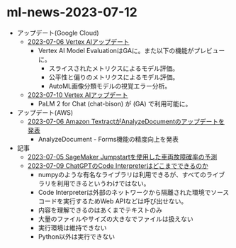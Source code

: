
# ml-news-2023-07-12

- アップデート(Google Cloud)
  - [2023-07-06 Vertex AIアップデート](https://cloud.google.com/release-notes#July_07_2023)
    - Vertex AI Model EvaluationはGAに。また以下の機能がプレビューに。
      - スライスされたメトリクスによるモデル評価。
      - 公平性と偏りのメトリクスによるモデル評価。
      - AutoML画像分類モデルの視覚エラー分析。
  - [2023-07-10 Vertex AIアップデート](https://cloud.google.com/release-notes#July_10_2023)
    - PaLM 2 for Chat (chat-bison) が (GA) で利用可能に。
- アップデート(AWS)
  - [2023-07-06 Amazon TextractがAnalyzeDocumentのアップデートを発表](https://aws.amazon.com/jp/about-aws/whats-new/2023/07/amazon-textract-updates-analyzedocument-forms/)
    - AnalyzeDocument - Forms機能の精度向上を発表
- 記事
  - [2023-07-05 SageMaker Jumpstartを使用した車両故障確率の予測](https://aws.amazon.com/jp/blogs/machine-learning/predict-vehicle-fleet-failure-probability-using-amazon-sagemaker-jumpstart/)
  - [2023-07-09 ChatGPTのCode Interpreterはどこまでできるのか](https://zenn.dev/yuhei_fujita/articles/try-chat-gpt-code-interpreter)
    - numpyのような有名なライブラリは利用できるが、すべてのライブラリを利用できるというわけではない。
    - Code Interpreterは外部のネットワークから隔離された環境でソースコードを実行するためWeb APIなどは呼び出せない。
    - 内容を理解できるのはあくまでテキストのみ
    - 大量のファイルやサイズの大きなでファイルは扱えない
    - 実行環境は維持できない
    - Python以外は実行できない